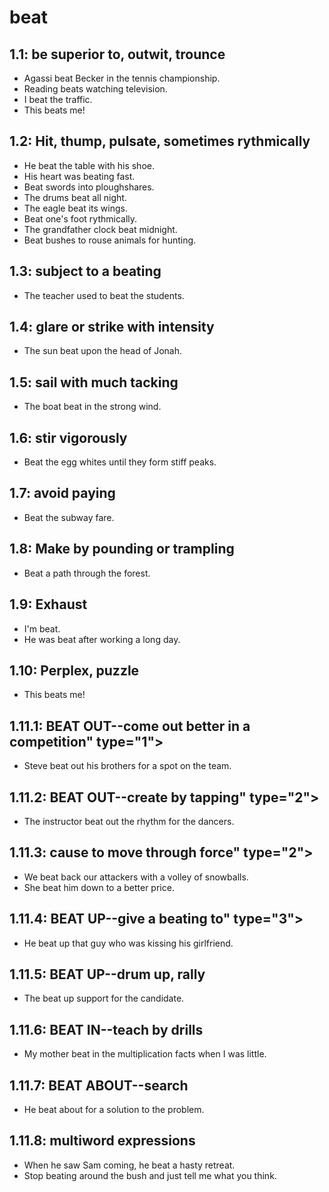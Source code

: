 # beat
## 1.1: be superior to, outwit, trounce

  *  Agassi beat Becker in the tennis championship.
  *  Reading beats watching television.
  *  I beat the traffic.
  *  This beats me!

## 1.2: Hit, thump, pulsate, sometimes rythmically

  *  He beat the table with his shoe.
  *  His heart was beating fast.
  *  Beat swords into ploughshares.
  *  The drums beat all night.
  *  The eagle beat its wings.
  *  Beat one's foot rythmically.
  *  The grandfather clock beat midnight.
  *  Beat bushes to rouse animals for hunting.

## 1.3: subject to a beating

  *  The teacher used to beat the students.

## 1.4: glare or strike with intensity

  *  The sun beat upon the head of Jonah.

## 1.5: sail with much tacking

  *  The boat beat in the strong wind.

## 1.6: stir vigorously

  *  Beat the egg whites until they form stiff peaks.

## 1.7: avoid paying

  *  Beat the subway fare.

## 1.8: Make by pounding or trampling

  *  Beat a path through the forest.

## 1.9: Exhaust

  *  I'm beat.
  *  He was beat after working a long day.

## 1.10: Perplex, puzzle

  *  This beats me!

## 1.11.1: BEAT OUT--come out better in a competition" type="1">

  *  Steve beat out his brothers for a spot on the team.

## 1.11.2: BEAT OUT--create by tapping" type="2">

  *  The instructor beat out the rhythm for the dancers.

## 1.11.3: cause to move through force" type="2">

  *  We beat back our attackers with a volley of snowballs.
  *  She beat him down to a better price.

## 1.11.4: BEAT UP--give a beating to" type="3">

  *  He beat up that guy who was kissing his girlfriend.

## 1.11.5: BEAT UP--drum up, rally

  *  The beat up support for the candidate.

## 1.11.6: BEAT IN--teach by drills

  *  My mother beat in the multiplication facts when I was little.

## 1.11.7: BEAT ABOUT--search

  *  He beat about for a solution to the problem.

## 1.11.8: multiword expressions

  *  When he saw Sam coming, he beat a hasty retreat.
  *  Stop beating around the bush and just tell me what you think.

